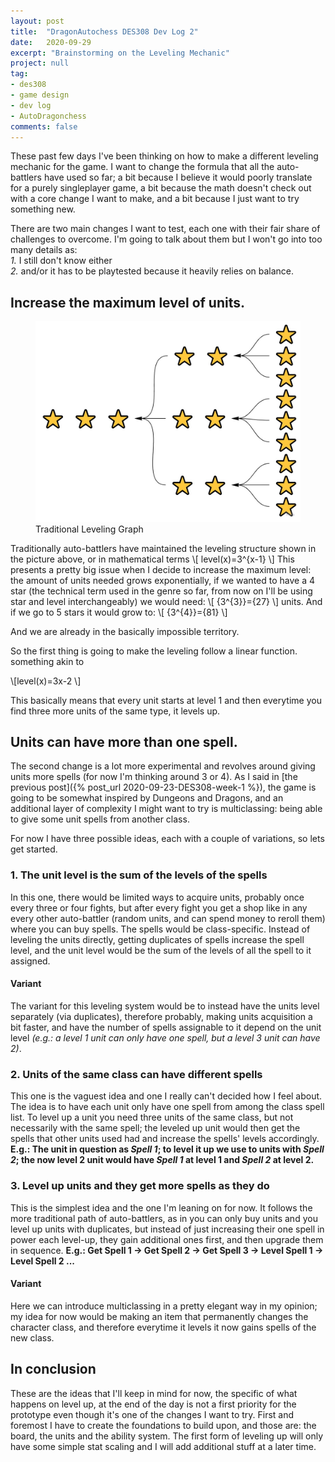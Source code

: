 ```yaml
---
layout: post
title:  "DragonAutochess DES308 Dev Log 2"
date:   2020-09-29
excerpt: "Brainstorming on the Leveling Mechanic"
project: null
tag:
- des308
- game design
- dev log
- AutoDragonchess
comments: false
---
```


These past few days I've been thinking on how to make a different leveling mechanic for the game. 
I want to change the formula that all the auto-battlers have used so far; a bit because I believe it would poorly translate for a purely singleplayer game, a bit because the math doesn't check out with a core change I want to make, and a bit because I just want to try something new.

There are two main changes I want to test, each one with their fair share of challenges to overcome. I'm going to talk about them but I won't go into too many details as:<br> 
_1._ I still don't know either<br>
_2._ and/or it has to be playtested because it heavily relies on balance.

## Increase the maximum level of units.

<figure>
 <a href="/assets/img/old-leveling-graph.jpg"><img src="/assets/img/old-leveling-graph.jpg"></a>
    <figcaption>Traditional Leveling Graph</figcaption>
</figure>

Traditionally auto-battlers have maintained the leveling structure shown in the picture above, or in mathematical terms
\\[ level(x)=3^{x-1} \\]
This presents a pretty big issue when I decide to increase the maximum level: the amount of units needed grows exponentially, if we wanted to have a 4 star (the technical term used in the genre so far, from now on I'll be using star and level interchangeably) we would need: \\[ {3^{3}}={27} \\] units. And if we go to 5 stars it would grow to: \\[ {3^{4}}={81} \\]

And we are already in the basically impossible territory.

So the first thing is going to make the leveling follow a linear function. something akin to 

\\[level(x)=3x-2 \\]

This basically means that every unit starts at level 1 and then everytime you find three more units of the same type, it levels up. 


## Units can have more than one spell.
The second change is a lot more experimental and revolves around giving units more spells (for now I'm thinking around 3 or 4).
As I said in [the previous post]({% post_url 2020-09-23-DES308-week-1 %}), the game is going to be somewhat inspired by Dungeons and Dragons, and an additional layer of complexity I might want  to try is multiclassing: being able to give some unit spells from another class.

For now I have three possible ideas, each with a couple of variations, so lets get started.

### 1. The unit level is the sum of the levels of the spells
In this one, there would be limited ways to acquire units, probably once every three or four fights, but after every fight you get a shop like in any every other auto-battler (random units, and can spend money to reroll them) where you can buy spells. The spells would be class-specific. 
Instead of leveling the units directly, getting duplicates of spells increase the spell level, and the unit level would be the sum of the levels of all the spell to it assigned.

#### Variant

The variant for this leveling system would be to instead have the units level separately (via duplicates), therefore probably, making units acquisition a bit faster, and have the number of spells assignable to it depend on the unit level _(e.g.: a level 1 unit can only have one spell, but a level 3 unit can have 2)_.

### 2. Units of the same class can have different spells

This one is the vaguest idea and one I really can't decided how I feel about. The idea is to have each unit only have one spell from among the class spell list.
To level up a unit you need three units of the same class, but not necessarily with the same spell; the leveled up unit would then get the spells that other units used had and increase the spells' levels accordingly.<br>
__E.g.: The unit in question as _Spell 1_; to level it up we use to units with _Spell 2_; the now level 2 unit would have _Spell 1_ at level 1 and _Spell 2_ at level 2.__

### 3. Level up units and they get more spells as they do

This is the simplest idea and the one I'm leaning on for now. It follows the more traditional path of auto-battlers, as in you can only buy units and you level up units with duplicates, but instead of just increasing their one spell in power each level-up, they gain additional ones first, and then upgrade them in sequence.
__E.g.: Get Spell 1 -> Get Spell 2 -> Get Spell 3 -> Level Spell 1 -> Level Spell 2 ...__

#### Variant

Here we can introduce multiclassing in a pretty elegant way in my opinion; my idea for now would be making an item that permanently changes the character class, and therefore everytime it levels it now gains spells of the new class.

## In conclusion

These are the ideas that I'll keep in mind for now, the specific of what happens on level up, at the end of the day is not a first priority for the prototype even though it's one of the changes I want to try. First and foremost I have to create the foundations to build upon, and those are: the board, the units and the ability system. The first form of leveling up will only have some simple stat scaling and I will add additional stuff at a later time.
